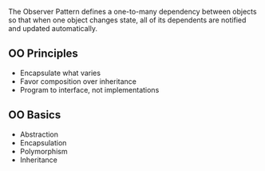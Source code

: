 The Observer Pattern defines a one-to-many dependency between objects so that when one object changes state, all of its dependents are notified and updated automatically.

## OO Principles
* Encapsulate what varies
* Favor composition over inheritance
* Program to interface, not implementations

## OO Basics
* Abstraction
* Encapsulation
* Polymorphism
* Inheritance